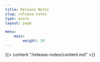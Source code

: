 ```yaml
---
title: Release Notes
slug: release-notes
type: posts
layout: page

menu:
    main:
        weight: 30
---
```


{{< content "/release-notes/content.md" >}}
